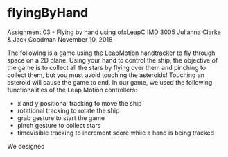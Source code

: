 # flyingByHand
Assignment 03 - Flying by hand using ofxLeapC
IMD 3005
Julianna Clarke & Jack Goodman
November 10, 2018

The following is a game using the LeapMotion handtracker to fly through space on a 2D plane. Using your hand to control the ship, the objective of the game is to collect all the stars by flying over them and pinching to collect them, but you must avoid touching the asteroids! Touching an asteroid will cause the game to end. In our game, we used the following functionalities of the Leap Motion controllers:

- x and y positional tracking to move the ship
- rotational tracking to rotate the ship
- grab gesture to start the game
- pinch gesture to collect stars
- timeVisible tracking to increment score while a hand is being tracked

We designed 

